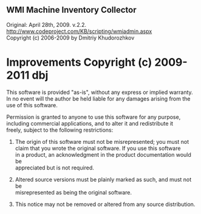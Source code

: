 WMI Machine Inventory Collector
-------------------------------

   Original: April 28th, 2009. v.2.2.  
   http://www.codeproject.com/KB/scripting/wmiadmin.aspx   
   Copyright (c) 2006-2009 by Dmitriy Khudorozhkov   

   Improvements Copyright (c) 2009-2011 dbj   
   ========================================   

   This software is provided "as-is", without any express or implied warranty.  
   In no event will the author be held liable for any damages arising from the  
   use of this software.   

   Permission is granted to anyone to use this software for any purpose,   
   including commercial applications, and to alter it and redistribute it   
   freely, subject to the following restrictions:   

   1. The origin of this software must not be misrepresented; you must not   
      claim that you wrote the original software. If you use this software   
      in a product, an acknowledgment in the product documentation would be   
      appreciated but is not required.   

   2. Altered source versions must be plainly marked as such, and must not be   
      misrepresented as being the original software.   

   3. This notice may not be removed or altered from any source distribution.   

